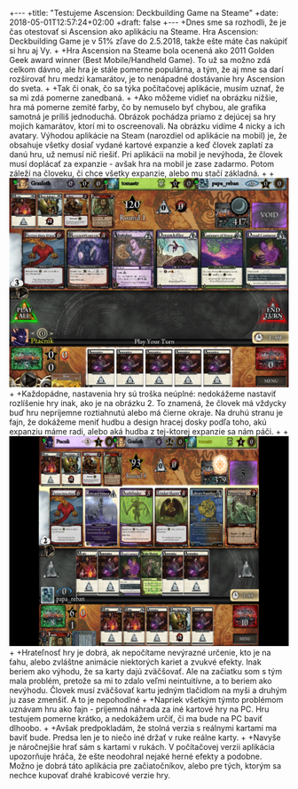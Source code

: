 +---
+title: "Testujeme Ascension: Deckbuilding Game na Steame"
+date: 2018-05-01T12:57:24+02:00
+draft: false
+---
+Dnes sme sa rozhodli, že je čas otestovať si Ascension ako aplikáciu na Steame. Hra Ascension: Deckbuilding Game je v 51% zľave do 2.5.2018, takže ešte máte čas nakúpiť si hru aj Vy.
+
+Hra Ascension na Steame bola ocenená ako 2011 Golden Geek award winner (Best Mobile/Handheld Game). To už sa možno zdá celkom dávno, ale hra je stále pomerne populárna, a tým, že aj mne sa darí rozširovať hru medzi kamarátov, je to nenápadné dostávanie hry Ascension do sveta.
+
+Tak či onak, čo sa týka počítačovej aplikácie, musím uznať, že sa mi zdá pomerne zanedbaná.
+
+Ako môžeme vidieť na obrázku nižšie, hra má pomerne zemité farby, čo by nemuselo byť chybou, ale grafika samotná je príliš jednoduchá. Obrázok pochádza priamo z dejúcej sa hry mojich kamarátov, ktorí mi to oscreenovali. Na obrázku vidíme 4 nicky a ich avatary. Výhodou aplikácie na Steam (narozdiel od aplikácie na mobil) je, že obsahuje všetky dosiaľ vydané kartové expanzie a keď človek zaplatí za danú hru, už nemusí nič riešiť. Pri aplikácii na mobil je nevýhoda, že človek musí doplácať za expanzie - avšak hra na mobil je zase zadarmo. Potom záleží na človeku, či chce všetky expanzie, alebo mu stačí základná.
+
+<img src="obrazok1.png" alt="obrazok1" style="width: 600px;"/>
+
+Každopádne, nastavenia hry sú troška neúplné: nedokážeme nastaviť rozlíšenie hry inak, ako je na obrázku 2. To znamená, že človek má vždycky buď hru nepríjemne roztiahnutú alebo má čierne okraje. Na druhú stranu je fajn, že dokážeme meniť hudbu a design hracej dosky podľa toho, akú expanziu máme radi, alebo aká hudba z tej-ktorej expanzie sa nám páči.
+
+<img src="obrazok2.png" alt="obrazok2" style="width: 600px;"/>
+
+Hrateľnosť hry je dobrá, ak nepočítame nevýrazné určenie, kto je na ťahu, alebo zvláštne animácie niektorých kariet a zvukvé efekty. Inak beriem ako výhodu, že sa karty dajú zväčšovať. Ale na začiatku som s tým mala problém, pretože sa mi to zdalo veľmi neintuitívne, a to beriem ako nevýhodu. Človek musí zväčšovať kartu jedným tlačidlom na myši a druhým ju zase zmenšiť. A to je nepohodlné
+
+Napriek všetkým týmto problémom uznávam hru ako fajn - príjemná náhrada za iné kartové hry na PC. Hru testujem pomerne krátko, a nedokážem určiť, či ma bude na PC baviť dlhoobo.
+
+Avšak predpokladám, že stolná verzia s reálnymi kartami ma baviť bude. Predsa len je to niečo iné držať v ruke reálne karty.
+
+Navyše je náročnejšie hrať sám s kartami v rukách. V počítačovej verzii aplikácia upozorňuje hráča, že ešte neodohral nejaké herné efekty a podobne. Možno je dobrá táto aplikácia pre začiatočníkov, alebo pre tých, ktorým sa nechce kupovať drahé krabicové verzie hry.